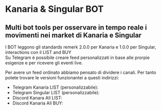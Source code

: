 <h1>Kanaria & Singular BOT</h1>
<h2>Multi bot tools per osservare in tempo reale i movimenti nei market di Kanaria e Singular</h2>

<p>I BOT leggono gli standards remerk 2.0.0 per Kanaria e 1.0.0 per Singular, interactions con il LIST and BUY<br>
Su Telegram è possibile creare feed personalizzati in base alle prorpie esigenze e per ricevere gli eventi live.</p>
  
<p>Per avere un feed ordinato abbiamo pensato di dividere i canali. Per tanto potete trovare le versioni funzionantei a questi indirizzi:</p>
  <ul>
    <li>Telegram Kanaria LIST (personalizzabile):</li>
    <li>Telegram Singular LIST (personalizzabile):</li>
    <li>Discord Kanara All LIST:</li>
    <li>Discord Kanaria All BUY:</li>
  </ul>
